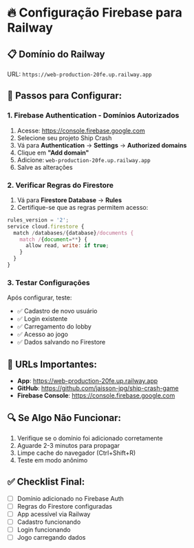 # 🔥 Configuração Firebase para Railway

## 📋 **Domínio do Railway**
URL: `https://web-production-20fe.up.railway.app`

## 🔧 **Passos para Configurar:**

### **1. Firebase Authentication - Domínios Autorizados**
1. Acesse: https://console.firebase.google.com
2. Selecione seu projeto Ship Crash
3. Vá para **Authentication** → **Settings** → **Authorized domains**
4. Clique em **"Add domain"**
5. Adicione: `web-production-20fe.up.railway.app`
6. Salve as alterações

### **2. Verificar Regras do Firestore**
1. Vá para **Firestore Database** → **Rules**
2. Certifique-se que as regras permitem acesso:

```javascript
rules_version = '2';
service cloud.firestore {
  match /databases/{database}/documents {
    match /{document=**} {
      allow read, write: if true;
    }
  }
}
```

### **3. Testar Configurações**
Após configurar, teste:
- ✅ Cadastro de novo usuário
- ✅ Login existente
- ✅ Carregamento do lobby
- ✅ Acesso ao jogo
- ✅ Dados salvando no Firestore

## 🎯 **URLs Importantes:**
- **App**: https://web-production-20fe.up.railway.app
- **GitHub**: https://github.com/jaisson-jpg/ship-crash-game
- **Firebase Console**: https://console.firebase.google.com

## 🔍 **Se Algo Não Funcionar:**
1. Verifique se o domínio foi adicionado corretamente
2. Aguarde 2-3 minutos para propagar
3. Limpe cache do navegador (Ctrl+Shift+R)
4. Teste em modo anônimo

## ✅ **Checklist Final:**
- [ ] Domínio adicionado no Firebase Auth
- [ ] Regras do Firestore configuradas
- [ ] App acessível via Railway
- [ ] Cadastro funcionando
- [ ] Login funcionando
- [ ] Jogo carregando dados